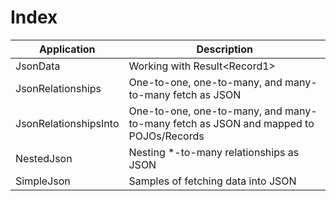 # Index

| Application            | Description
| -----------------------|----------------------------------------------------------------------------------------|
| JsonData               | Working with Result<Record1<JSON>>                                                     |
| JsonRelationships      | One-to-one, one-to-many, and many-to-many fetch as JSON                                |  
| JsonRelationshipsInto  | One-to-one, one-to-many, and many-to-many fetch as JSON and mapped to POJOs/Records    |
| NestedJson             | Nesting *-to-many relationships as JSON                                                |
| SimpleJson             | Samples of fetching data into JSON                                                     |